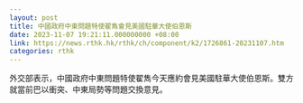 ```yaml
---
layout: post
title: 中國政府中東問題特使翟雋會見美國駐華大使伯恩斯
date: 2023-11-07 19:21:11.000000000 +08:00
link: https://news.rthk.hk/rthk/ch/component/k2/1726861-20231107.htm
categories: rthk
---
```


外交部表示，中國政府中東問題特使翟雋今天應約會見美國駐華大使伯恩斯。雙方就當前巴以衝突、中東局勢等問題交換意見。
